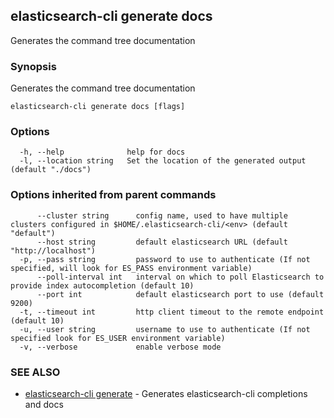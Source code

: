 ## elasticsearch-cli generate docs

Generates the command tree documentation

### Synopsis


Generates the command tree documentation

```
elasticsearch-cli generate docs [flags]
```

### Options

```
  -h, --help              help for docs
  -l, --location string   Set the location of the generated output (default "./docs")
```

### Options inherited from parent commands

```
      --cluster string      config name, used to have multiple clusters configured in $HOME/.elasticsearch-cli/<env> (default "default")
      --host string         default elasticsearch URL (default "http://localhost")
  -p, --pass string         password to use to authenticate (If not specified, will look for ES_PASS environment variable)
      --poll-interval int   interval on which to poll Elasticsearch to provide index autocompletion (default 10)
      --port int            default elasticsearch port to use (default 9200)
  -t, --timeout int         http client timeout to the remote endpoint (default 10)
  -u, --user string         username to use to authenticate (If not specified look for ES_USER environment variable)
  -v, --verbose             enable verbose mode
```

### SEE ALSO
* [elasticsearch-cli generate](elasticsearch-cli_generate.md)	 - Generates elasticsearch-cli completions and docs

